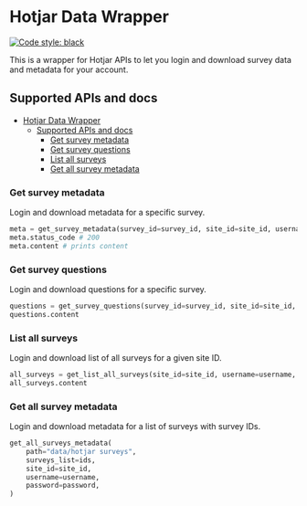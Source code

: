 # Hotjar Data Wrapper

[![Code style: black](https://img.shields.io/badge/code%20style-black-000000.svg)](https://github.com/psf/black)

This is a wrapper for Hotjar APIs to let you login and download survey data and metadata for your account.

## Supported APIs and docs

- [Hotjar Data Wrapper](#hotjar-data-wrapper)
  - [Supported APIs and docs](#supported-apis-and-docs)
    - [Get survey metadata](#get-survey-metadata)
    - [Get survey questions](#get-survey-questions)
    - [List all surveys](#list-all-surveys)
    - [Get all survey metadata](#get-all-survey-metadata)

### Get survey metadata

Login and download metadata for a specific survey.

```python
meta = get_survey_metadata(survey_id=survey_id, site_id=site_id, username=username, password=password)
meta.status_code # 200
meta.content # prints content
```

### Get survey questions

Login and download questions for a specific survey.

```python
questions = get_survey_questions(survey_id=survey_id, site_id=site_id, username=username, password=password)
questions.content 
```

### List all surveys

Login and download list of all surveys for a given site ID.

```python
all_surveys = get_list_all_surveys(site_id=site_id, username=username, password=password)
all_surveys.content
```

### Get all survey metadata

Login and download metadata for a list of surveys with survey IDs.

```python
get_all_surveys_metadata(
    path="data/hotjar surveys",
    surveys_list=ids,
    site_id=site_id,
    username=username,
    password=password,
)
```